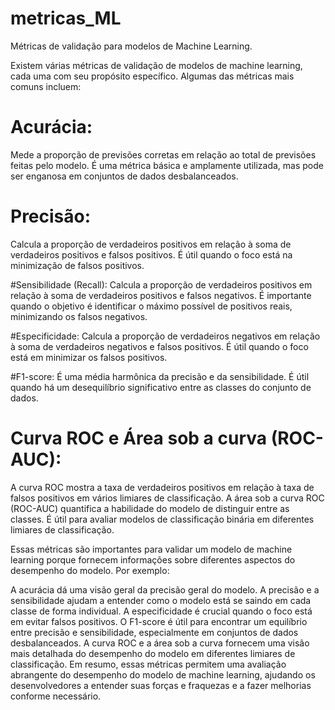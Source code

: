 # metricas_ML
Métricas de validação para modelos de Machine Learning.

Existem várias métricas de validação de modelos de machine learning, cada uma com seu propósito específico. Algumas das métricas mais comuns incluem:

# Acurácia: 
Mede a proporção de previsões corretas em relação ao total de previsões feitas pelo modelo. É uma métrica básica e amplamente utilizada, mas pode ser enganosa em conjuntos de dados desbalanceados.

# Precisão: 
Calcula a proporção de verdadeiros positivos em relação à soma de verdadeiros positivos e falsos positivos. É útil quando o foco está na minimização de falsos positivos.

#Sensibilidade (Recall): 
Calcula a proporção de verdadeiros positivos em relação à soma de verdadeiros positivos e falsos negativos. É importante quando o objetivo é identificar o máximo possível de positivos reais, minimizando os falsos negativos.

#Especificidade: 
Calcula a proporção de verdadeiros negativos em relação à soma de verdadeiros negativos e falsos positivos. É útil quando o foco está em minimizar os falsos positivos.

#F1-score: 
É uma média harmônica da precisão e da sensibilidade. É útil quando há um desequilíbrio significativo entre as classes do conjunto de dados.

# Curva ROC e Área sob a curva (ROC-AUC): 
A curva ROC mostra a taxa de verdadeiros positivos em relação à taxa de falsos positivos em vários limiares de classificação. A área sob a curva ROC (ROC-AUC) quantifica a habilidade do modelo de distinguir entre as classes. É útil para avaliar modelos de classificação binária em diferentes limiares de classificação.

Essas métricas são importantes para validar um modelo de machine learning porque fornecem informações sobre diferentes aspectos do desempenho do modelo. Por exemplo:

A acurácia dá uma visão geral da precisão geral do modelo.
A precisão e a sensibilidade ajudam a entender como o modelo está se saindo em cada classe de forma individual.
A especificidade é crucial quando o foco está em evitar falsos positivos.
O F1-score é útil para encontrar um equilíbrio entre precisão e sensibilidade, especialmente em conjuntos de dados desbalanceados.
A curva ROC e a área sob a curva fornecem uma visão mais detalhada do desempenho do modelo em diferentes limiares de classificação.
Em resumo, essas métricas permitem uma avaliação abrangente do desempenho do modelo de machine learning, ajudando os desenvolvedores a entender suas forças e fraquezas e a fazer melhorias conforme necessário.
